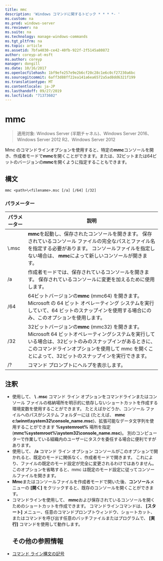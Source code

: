 ```yaml
---
title: mmc
description: 'Windows コマンドに関するトピック * * * *- '
ms.custom: na
ms.prod: windows-server
ms.reviewer: na
ms.suite: na
ms.technology: manage-windows-commands
ms.tgt_pltfrm: na
ms.topic: article
ms.assetid: 7bfa4030-ce42-40fb-922f-2f5145a80872
author: coreyp-at-msft
ms.author: coreyp
manager: dongill
ms.date: 10/16/2017
ms.openlocfilehash: 1bf9efe257e9e2b6cf20c28c1e6c0cf27230a6bc
ms.sourcegitcommit: 6aff3d88ff22ea141a6ea6572a5ad8dd6321f199
ms.translationtype: MT
ms.contentlocale: ja-JP
ms.lasthandoff: 09/27/2019
ms.locfileid: "71373602"
---
```

# <a name="mmc"></a>mmc

>適用対象: Windows Server (半期チャネル)、Windows Server 2016、Windows Server 2012 R2、Windows Server 2012

Mmc のコマンドラインオプションを使用すると、特定の**mmc**コンソールを開き、作成者モードで**mmc**を開くことができます。または、32ビットまたは64ビットのバージョンの**mmc**を開くように指定することもできます。
## <a name="syntax"></a>構文
```
mmc <path>\<filename>.msc [/a] [/64] [/32]
```
### <a name="parameters"></a>パラメーター

|       パラメーター        |                                                                                                 説明                                                                                                 |
|------------------------|-------------------------------------------------------------------------------------------------------------------------------------------------------------------------------------------------------------|
| <path>\\<filename>.msc |        **mmc**を起動し、保存されたコンソールを開きます。 保存されているコンソール ファイルの完全なパスとファイル名を指定する必要があります。 コンソールファイルを指定しない場合は、 **mmc**によって新しいコンソールが開きます。         |
|           /a           |                                                               作成者モードでは、保存されているコンソールを開きます。  保存されているコンソールに変更を加えるために使用します。                                                                |
|          /64           |                         64ビットバージョンの**mmc** (mmc64) を開きます。 Microsoft の 64 ビット オペレーティング システムを実行していて、64 ビットのスナップインを使用する場合にのみ、このオプションを使用します。                          |
|          /32           | 32ビットバージョンの**mmc** (mmc32) を開きます。 Microsoft 64 ビットオペレーティングシステムを実行している場合は、32ビットのみのスナップインがあるときに、このコマンドラインオプションを使用して mmc を開くことによって、32ビットのスナップインを実行できます。 |
|           /?           |                                                                                    コマンド プロンプトにヘルプを表示します。                                                                                     |

## <a name="remarks"></a>注釈
- 使用して、 <path> **\\** <filename> **.msc** コマンド ライン オプションをコマンドラインまたはコンソール ファイルの格納場所を明示的に依存しないショートカットを作成する環境変数を使用することができます。 たとえばかどうか、コンソール ファイルへのパスがシステム フォルダーには (たとえば、 **mmc c:\winnt\system32\console_name.msc**)、拡張可能なデータ文字列を使用することができます **%systemroot%** 場所を指定 (**mmc%systemroot%\system32\console_name.msc**)。 別のコンピューターで作業している組織内のユーザーにタスクを委任する場合に便利ですがあります。
- 使用して、 **/a** コマンド ライン オプション コンソールがこのオプションで開かれると、既定のモードに関係なく、作成者モードで開きます。 これにより、ファイルの既定のモード設定が完全に変更されるわけではありません。このオプションを省略すると、mmc は既定のモード設定に従ってコンソールファイルを開きます。
- **Mmc**またはコンソールファイルを作成者モードで開いた後、**コンソール**メニューの **[開く]** をクリックすると、既存のコンソールを開くことができます。
- コマンドラインを使用して、 **mmc**および保存されているコンソールを開くためのショートカットを作成できます。 コマンドラインコマンドは、 **[スタート]** メニュー、任意のコマンドプロンプトウィンドウ、ショートカット、またはコマンドを呼び出す任意のバッチファイルまたはプログラムで、 **[実行]** コマンドを使用して動作します。
  ## <a name="additional-references"></a>その他の参照情報
- [コマンド ライン構文の記号](command-line-syntax-key.md)

